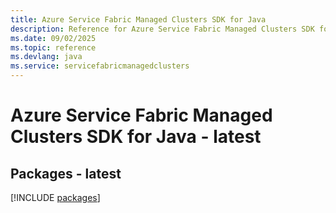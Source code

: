 ```yaml
---
title: Azure Service Fabric Managed Clusters SDK for Java
description: Reference for Azure Service Fabric Managed Clusters SDK for Java
ms.date: 09/02/2025
ms.topic: reference
ms.devlang: java
ms.service: servicefabricmanagedclusters
---
```

# Azure Service Fabric Managed Clusters SDK for Java - latest
## Packages - latest
[!INCLUDE [packages](service-fabric-managed-clusters-index.md)]